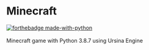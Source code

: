 # Minecraft

[![forthebadge made-with-python](http://ForTheBadge.com/images/badges/made-with-python.svg)](https://www.python.org/)
<br> <br>
Minecraft game with Python 3.8.7 using Ursina Engine

